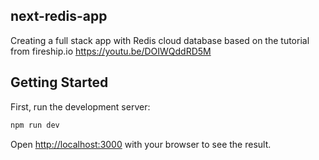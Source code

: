 ## next-redis-app
Creating a full stack app with Redis cloud database based on the tutorial from fireship.io https://youtu.be/DOIWQddRD5M

## Getting Started

First, run the development server:

```bash
npm run dev
```

Open [http://localhost:3000](http://localhost:3000) with your browser to see the result.

